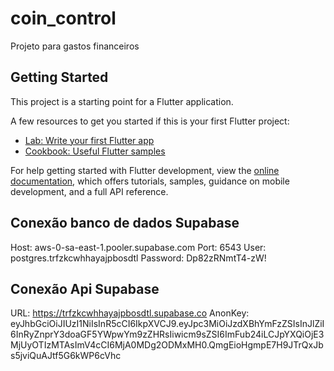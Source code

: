 # coin_control

Projeto para gastos financeiros

## Getting Started

This project is a starting point for a Flutter application.

A few resources to get you started if this is your first Flutter project:

- [Lab: Write your first Flutter app](https://docs.flutter.dev/get-started/codelab)
- [Cookbook: Useful Flutter samples](https://docs.flutter.dev/cookbook)

For help getting started with Flutter development, view the
[online documentation](https://docs.flutter.dev/), which offers tutorials,
samples, guidance on mobile development, and a full API reference.


## Conexão banco de dados Supabase

Host: aws-0-sa-east-1.pooler.supabase.com
Port: 6543
User: postgres.trfzkcwhhayajpbosdtl
Password: Dp82zRNmtT4-zW!

## Conexão Api Supabase

URL: https://trfzkcwhhayajpbosdtl.supabase.co
AnonKey: eyJhbGciOiJIUzI1NiIsInR5cCI6IkpXVCJ9.eyJpc3MiOiJzdXBhYmFzZSIsInJlZiI6InRyZnprY3doaGF5YWpwYm9zZHRsIiwicm9sZSI6ImFub24iLCJpYXQiOjE3MjUyOTIzMTAsImV4cCI6MjA0MDg2ODMxMH0.QmgEioHgmpE7H9JTrQxJbs5jviQuAJtf5G6kWP6cVhc